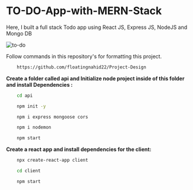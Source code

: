 # TO-DO-App-with-MERN-Stack

<p>Here, I built a full stack Todo app using React JS, Express JS, NodeJS and Mongo DB</p>

![to-do](https://i.postimg.cc/D06BrWJz/to-do.png)

<p>Follow commands in this repository's for formatting this project.</p>

```sh
    https://github.com/floatingnahid22/Project-Design
```

<p><b>Create a folder called api and Initialize node project inside of this folder and install Dependencies :</b></p>

```sh
    cd api
```

```sh
    npm init -y
```

```sh
    npm i express mongoose cors
```

```sh
    npm i nodemon
```

```sh
    npm start
```

<p><b>Create a react app and install dependencies for the client:</b></p>

```sh
    npx create-react-app client
```

```sh
    cd client
```

```sh
    npm start
```
